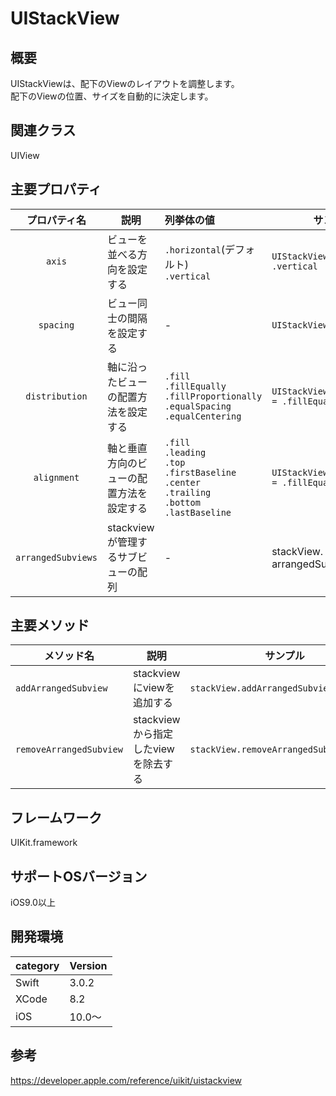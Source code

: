 # UIStackView

## 概要
UIStackViewは、配下のViewのレイアウトを調整します。<br>
配下のViewの位置、サイズを自動的に決定します。


## 関連クラス
UIView

## 主要プロパティ

|プロパティ名|説明|列挙体の値|サンプル|
|:---:|---|:---|---|
|`axis` | ビューを並べる方向を設定する |`.horizontal`(デフォルト)<br>`.vertical`|`UIStackView.axis = .vertical` |
|`spacing` | ビュー同士の間隔を設定する |-|`UIStackView.spacing = 5` |
|`distribution` | 軸に沿ったビューの配置方法を設定する |`.fill`<br>`.fillEqually`<br>`.fillProportionally`<br>`.equalSpacing`<br>`.equalCentering`|`UIStackView.distribution = .fillEqually` |
| `alignment` | 軸と垂直方向のビューの配置方法を設定する |`.fill`<br>`.leading`<br>`.top`<br>`.firstBaseline`<br>`.center`<br>`.trailing`<br>`.bottom`<br>`.lastBaseline` | `UIStackView.distribution = .fillEqually` |
| `arrangedSubviews` | stackviewが管理するサブビューの配列 |-| stackView. arrangedSubviews =  |


## 主要メソッド

|メソッド名|説明|サンプル|
|---|---|---|
|`addArrangedSubview` | stackviewにviewを追加する | `stackView.addArrangedSubview(view)` |
|`removeArrangedSubview` | stackviewから指定したviewを除去する | `stackView.removeArrangedSubview(view)` |


## フレームワーク
UIKit.framework

## サポートOSバージョン
iOS9.0以上

## 開発環境
|category | Version| 
|---|---|
| Swift | 3.0.2 |
| XCode | 8.2 |
| iOS | 10.0〜 |

## 参考
https://developer.apple.com/reference/uikit/uistackview
